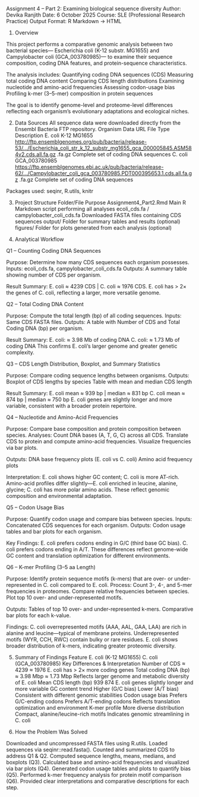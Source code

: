 Assignment 4 – Part 2: Examining biological sequence diversity
Author: Devika Ranjith
Date: 6 October 2025
Course: SLE (Professional Research Practice)
Output Format: R Markdown → HTML

1. Overview

This project performs a comparative genomic analysis between two bacterial species—
Escherichia coli (K-12 substr. MG1655) and Campylobacter coli (GCA_003780985)—
to examine their sequence composition, coding DNA features, and protein-sequence characteristics.

The analysis includes:
Quantifying coding DNA sequences (CDS)
Measuring total coding DNA content
Comparing CDS length distributions
Examining nucleotide and amino-acid frequencies
Assessing codon-usage bias
Profiling k-mer (3–5-mer) composition in protein sequences

The goal is to identify genome-level and proteome-level differences reflecting each organism’s evolutionary adaptations and ecological niches.

2. Data Sources
All sequence data were downloaded directly from the Ensembl Bacteria FTP repository.
Organism	Data URL	File Type	Description
E. coli K-12 MG1655	http://ftp.ensemblgenomes.org/pub/bacteria/release-53/.../Escherichia_coli_str_k_12_substr_mg1655_gca_000005845.ASM584v2.cds.all.fa.gz	.fa.gz	Complete set of coding DNA sequences
C. coli GCA_003780985	https://ftp.ensemblgenomes.ebi.ac.uk/pub/bacteria/release-62/.../Campylobacter_coli_gca_003780985.PDT000395653.1.cds.all.fa.gz	.fa.gz	Complete set of coding DNA sequences

Packages used:
seqinr, R.utils, knitr

3. Project Structure
Folder/File	Purpose
Assignment4_Part2.Rmd	Main R Markdown script performing all analyses
ecoli_cds.fa / campylobacter_coli_cds.fa	Downloaded FASTA files containing CDS sequences
output/	Folder for summary tables and results (optional)
figures/	Folder for plots generated from each analysis (optional)

4. Analytical Workflow

Q1 – Counting Coding DNA Sequences

Purpose: Determine how many CDS sequences each organism possesses.
Inputs: ecoli_cds.fa, campylobacter_coli_cds.fa
Outputs: A summary table showing number of CDS per organism.

Result Summary:
E. coli ≈ 4239 CDS | C. coli ≈ 1976 CDS.
E. coli has > 2× the genes of C. coli, reflecting a larger, more versatile genome.

Q2 – Total Coding DNA Content

Purpose: Compute the total length (bp) of all coding sequences.
Inputs: Same CDS FASTA files.
Outputs: A table with Number of CDS and Total Coding DNA (bp) per organism.

Result Summary:
E. coli: ≈ 3.98 Mb of coding DNA
C. coli: ≈ 1.73 Mb of coding DNA
This confirms E. coli’s larger genome and greater genetic complexity.

Q3 – CDS Length Distribution, Boxplot, and Summary Statistics

Purpose: Compare coding sequence lengths between organisms.
Outputs:
Boxplot of CDS lengths by species
Table with mean and median CDS length

Result Summary:
E. coli mean ≈ 939 bp | median ≈ 831 bp
C. coli mean ≈ 874 bp | median ≈ 750 bp
E. coli genes are slightly longer and more variable, consistent with a broader protein repertoire.

Q4 – Nucleotide and Amino-Acid Frequencies

Purpose: Compare base composition and protein composition between species.
Analyses:
Count DNA bases (A, T, G, C) across all CDS.
Translate CDS to protein and compute amino-acid frequencies.
Visualize frequencies via bar plots.

Outputs:
DNA base frequency plots (E. coli vs C. coli)
Amino acid frequency plots

Interpretation:
E. coli shows higher GC content; C. coli is more AT-rich.
Amino-acid profiles differ slightly—E. coli enriched in leucine, alanine, glycine; C. coli has more polar amino acids.
These reflect genomic composition and environmental adaptation.

Q5 – Codon Usage Bias

Purpose: Quantify codon usage and compare bias between species.
Inputs: Concatenated CDS sequences for each organism.
Outputs: Codon usage tables and bar plots for each organism.

Key Findings:
E. coli prefers codons ending in G/C (third base GC bias).
C. coli prefers codons ending in A/T.
These differences reflect genome-wide GC content and translation optimization for different environments.

Q6 – K-mer Profiling (3–5 aa Length)

Purpose: Identify protein sequence motifs (k-mers) that are over- or under-represented in C. coli compared to E. coli.
Process:
Count 3-, 4-, and 5-mer frequencies in proteomes.
Compare relative frequencies between species.
Plot top 10 over- and under-represented motifs.

Outputs:
Tables of top 10 over- and under-represented k-mers.
Comparative bar plots for each k-value.

Findings:
C. coli overrepresented motifs (AAA, AAL, GAA, LAA) are rich in alanine and leucine—typical of membrane proteins.
Underrepresented motifs (WYR, CCH, RWC) contain bulky or rare residues.
E. coli shows broader distribution of k-mers, indicating greater proteomic diversity.

5. Summary of Findings
Feature	E. coli (K-12 MG1655)	C. coli (GCA_003780985)	Key Differences & Interpretation
Number of CDS	≈ 4239	≈ 1976	E. coli has > 2× more coding genes
Total coding DNA (bp)	≈ 3.98 Mbp	≈ 1.73 Mbp	Reflects larger genome and metabolic diversity of E. coli
Mean CDS length (bp)	939	874	E. coli genes slightly longer and more variable
GC content trend	Higher (G/C bias)	Lower (A/T bias)	Consistent with different genomic stabilities
Codon usage bias	Prefers G/C-ending codons	Prefers A/T-ending codons	Reflects translation optimization and environment
K-mer profile	More diverse distribution	Compact, alanine/leucine-rich motifs	Indicates genomic streamlining in C. coli

6. How the Problem Was Solved

Downloaded and uncompressed FASTA files using R.utils.
Loaded sequences via seqinr::read.fasta().
Counted and summarized CDS to address Q1 & Q2.
Computed sequence lengths, means, medians, and boxplots (Q3).
Calculated base and amino-acid frequencies and visualized via bar plots (Q4).
Generated codon usage tables and plots to quantify bias (Q5).
Performed k-mer frequency analysis for protein motif comparison (Q6).
Provided clear interpretations and comparative descriptions for each step.